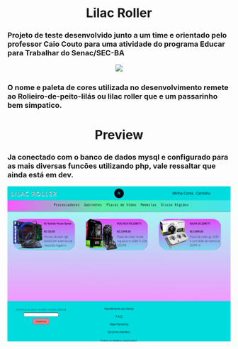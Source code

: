 <h1 align="center">Lilac Roller</h1>
<h3>Projeto de teste desenvolvido junto a um time e orientado pelo professor Caio Couto para uma atividade do programa Educar para Trabalhar do Senac/SEC-BA</h3>

<div align="center">
<img src="https://media.istockphoto.com/photos/lilac-breasted-roller-in-kenya-africa-picture-id1191223442?k=20&m=1191223442&s=612x612&w=0&h=ayelnzjrrVlrwFgtxPylajjhUU4QKUgZhEGm2OtMurg="></div>

<h3>O nome e paleta de cores utilizada no desenvolvimento remete ao Rolieiro-de-peito-lilás
ou lilac roller que e um passarinho bem simpatico.</h3>

<h1 align="center">Preview</h1>
<h3>Ja conectado com o banco de dados mysql e configurado para as mais diversas funcões utilizando php, vale ressaltar que ainda está em dev.</h3>
<img src="pics/lilac.png">
